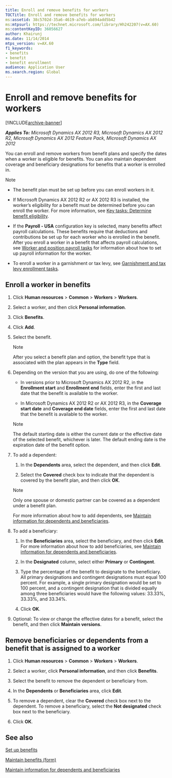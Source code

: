 ```yaml
---
title: Enroll and remove benefits for workers
TOCTitle: Enroll and remove benefits for workers
ms:assetid: 38c5702d-35a6-4619-a7eb-ab894add5b42
ms:mtpsurl: https://technet.microsoft.com/library/Hh242207(v=AX.60)
ms:contentKeyID: 36056627
author: Khairunj
ms.date: 11/14/2014
mtps_version: v=AX.60
f1_keywords:
- benefits
- benefit
- benefit enrollment
audience: Application User
ms.search.region: Global
---
```


# Enroll and remove benefits for workers 


[!INCLUDE[archive-banner](includes/archive-banner.md)]


_**Applies To:** Microsoft Dynamics AX 2012 R3, Microsoft Dynamics AX 2012 R2, Microsoft Dynamics AX 2012 Feature Pack, Microsoft Dynamics AX 2012_

You can enroll and remove workers from benefit plans and specify the dates when a worker is eligible for benefits. You can also maintain dependent coverage and beneficiary designations for benefits that a worker is enrolled in.


> [!NOTE]
> <UL>
> <LI>
> <P>The benefit plan must be set up before you can enroll workers in it.</P>
> <LI>
> <P>If Microsoft Dynamics AX 2012 R2 or AX 2012 R3 is installed, the worker’s eligibility for a benefit must be determined before you can enroll the worker. For more information, see <A href="key-tasks-determine-benefit-eligibility.md">Key tasks: Determine benefit eligibility</A>.</P>
> <LI>
> <P>If the <STRONG>Payroll - USA</STRONG> configuration key is selected, many benefits affect payroll calculations. These benefits require that deductions and contributions be set up for each worker who is enrolled in the benefit. After you enroll a worker in a benefit that affects payroll calculations, see <A href="worker-and-position-payroll-tasks.md">Worker and position payroll tasks</A> for information about how to set up payroll information for the worker.</P>
> <LI>
> <P>To enroll a worker in a garnishment or tax levy, see <A href="garnishment-and-tax-levy-enrollment-tasks.md">Garnishment and tax levy enrollment tasks</A>.</P></LI></UL>



## Enroll a worker in benefits

1.  Click **Human resources** \> **Common** \> **Workers** \> **Workers**.

2.  Select a worker, and then click **Personal information**.

3.  Click **Benefits**.

4.  Click **Add**.

5.  Select the benefit.
    

    > [!NOTE]
    > <P>After you select a benefit plan and option, the benefit type that is associated with the plan appears in the <STRONG>Type</STRONG> field.</P>



6.  Depending on the version that you are using, do one of the following:
    
      - In versions prior to Microsoft Dynamics AX 2012 R2, in the **Enrollment start** and **Enrollment end** fields, enter the first and last date that the benefit is available to the worker.
    
      - In Microsoft Dynamics AX 2012 R2 or AX 2012 R3, in the **Coverage start date** and **Coverage end date** fields, enter the first and last date that the benefit is available to the worker.
    

    > [!NOTE]
    > <P>The default starting date is either the current date or the effective date of the selected benefit, whichever is later. The default ending date is the expiration date of the benefit option.</P>



7.  To add a dependent:
    
    1.  In the **Dependents** area, select the dependent, and then click **Edit**.
    
    2.  Select the **Covered** check box to indicate that the dependent is covered by the benefit plan, and then click **OK**.
    

    > [!NOTE]
    > <P>Only one spouse or domestic partner can be covered as a dependent under a benefit plan.</P>

    
    For more information about how to add dependents, see [Maintain information for dependents and beneficiaries](maintain-information-for-dependents-and-beneficiaries.md).

8.  To add a beneficiary:
    
    1.  In the **Beneficiaries** area, select the beneficiary, and then click **Edit**. For more information about how to add beneficiaries, see [Maintain information for dependents and beneficiaries](maintain-information-for-dependents-and-beneficiaries.md).
    
    2.  In the **Designated** column, select either **Primary** or **Contingent**.
    
    3.  Type the percentage of the benefit to designate to the beneficiary. All primary designations and contingent designations must equal 100 percent. For example, a single primary designation would be set to 100 percent, and a contingent designation that is divided equally among three beneficiaries would have the following values: 33.33%, 33.33%, and 33.34%.
    
    4.  Click **OK**.

9.  Optional: To view or change the effective dates for a benefit, select the benefit, and then click **Maintain versions**.

## Remove beneficiaries or dependents from a benefit that is assigned to a worker

1.  Click **Human resources** \> **Common** \> **Workers** \> **Workers**.

2.  Select a worker, click **Personal information**, and then click **Benefits**.

3.  Select the benefit to remove the dependent or beneficiary from.

4.  In the **Dependents** or **Beneficiaries** area, click **Edit**.

5.  To remove a dependent, clear the **Covered** check box next to the dependent. To remove a beneficiary, select the **Not designated** check box next to the beneficiary.

6.  Click **OK**.

## See also

[Set up benefits](set-up-benefits.md)

[Maintain benefits (form)](https://technet.microsoft.com/library/hh209235\(v=ax.60\))

[Maintain information for dependents and beneficiaries](maintain-information-for-dependents-and-beneficiaries.md)

  


